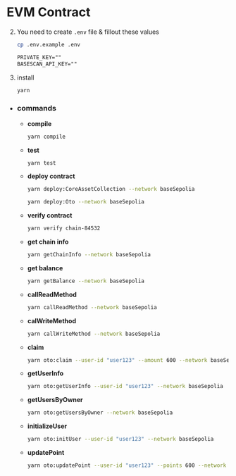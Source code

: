 # EVM Contract

2.  You need to create `.env` file & fillout these values

    ```bash
    cp .env.example .env
    ```

    ```txt
    PRIVATE_KEY=""
    BASESCAN_API_KEY=""
    ```

3.  install

    ```bash
    yarn
    ```

- ### **commands**

  - **compile**

    ```bash
    yarn compile
    ```

  - **test**

    ```bash
    yarn test
    ```

  - **deploy contract**

    ```bash
    yarn deploy:CoreAssetCollection --network baseSepolia
    ```

    ```bash
    yarn deploy:Oto --network baseSepolia
    ```

  - **verify contract**

    ```bash
    yarn verify chain-84532
    ```

  - **get chain info**

    ```bash
    yarn getChainInfo --network baseSepolia
    ```

  - **get balance**

    ```bash
    yarn getBalance --network baseSepolia
    ```

  - **callReadMethod**

    ```bash
    yarn callReadMethod --network baseSepolia
    ```

  - **calWriteMethod**

    ```bash
    yarn callWriteMethod --network baseSepolia
    ```

  - **claim**

    ```bash
    yarn oto:claim --user-id "user123" --amount 600 --network baseSepolia
    ```

  - **getUserInfo**

    ```bash
    yarn oto:getUserInfo --user-id "user123" --network baseSepolia
    ```

  - **getUsersByOwner**

    ```bash
    yarn oto:getUsersByOwner --network baseSepolia
    ```

  - **initializeUser**

    ```bash
    yarn oto:initUser --user-id "user123" --network baseSepolia
    ```

  - **updatePoint**

    ```bash
    yarn oto:updatePoint --user-id "user123" --points 600 --network baseSepolia
    ```
